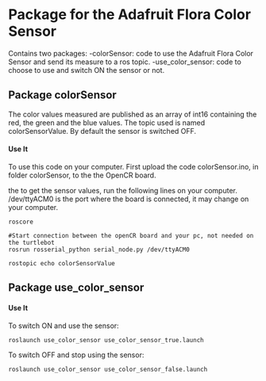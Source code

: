 # Package for the Adafruit Flora Color Sensor
Contains two packages:
-colorSensor: code to use the Adafruit Flora Color Sensor and send its measure to a ros topic.
-use_color_sensor: code to choose to use and switch ON the sensor or not.

## Package colorSensor
The color values measured are published as an array of int16 containing the red, the green and the blue values. The topic used is named colorSensorValue.
By default the sensor is switched OFF.
#### Use It
To use this code on your computer. 
First upload the code colorSensor.ino, in folder colorSensor, to the the OpenCR board.

the to get the sensor values, run the following lines on your computer. /dev/ttyACM0 is the port where the board is connected, it may change on your computer.
```
roscore

#Start connection between the openCR board and your pc, not needed on the turtlebot
rosrun rosserial_python serial_node.py /dev/ttyACM0

rostopic echo colorSensorValue
```


## Package use_color_sensor
#### Use It
To switch ON and use the sensor:
```
roslaunch use_color_sensor use_color_sensor_true.launch
```

To switch OFF and stop using the sensor:
```
roslaunch use_color_sensor use_color_sensor_false.launch
```
